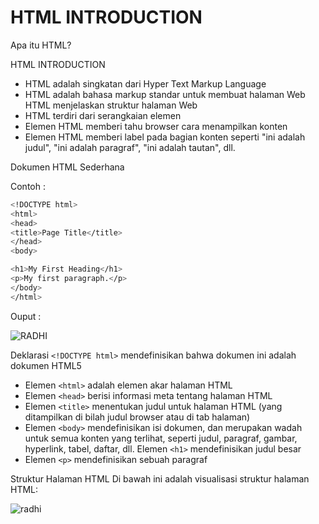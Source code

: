 # HTML INTRODUCTION
Apa itu HTML?
 
HTML INTRODUCTION
 

- HTML adalah singkatan dari Hyper Text Markup Language
- HTML adalah bahasa markup standar untuk membuat halaman Web HTML menjelaskan struktur halaman Web
- HTML terdiri dari serangkaian elemen
- Elemen HTML memberi tahu browser cara menampilkan konten
- Elemen HTML memberi label pada bagian konten seperti "ini adalah judul", "ini adalah paragraf", "ini adalah tautan", dll.

Dokumen HTML Sederhana

Contoh :
```sh
<!DOCTYPE html>
<html>
<head>
<title>Page Title</title>
</head>
<body>

<h1>My First Heading</h1>
<p>My first paragraph.</p>
</body>
</html>
```
Ouput :

![RADHI](https://github.com/uin-unit/docs-html/blob/main/images/html-home.png)

Deklarasi `<!DOCTYPE html>` mendefinisikan bahwa dokumen ini adalah dokumen HTML5
- Elemen `<html>` adalah elemen akar halaman HTML
- Elemen `<head>` berisi informasi meta tentang halaman HTML
- Elemen `<title>` menentukan judul untuk halaman HTML (yang ditampilkan di bilah judul browser atau di tab halaman)
- Elemen `<body>` mendefinisikan isi dokumen, dan merupakan wadah untuk semua konten yang terlihat, seperti judul, paragraf, gambar, hyperlink, tabel, daftar, dll. Elemen `<h1>` mendefinisikan judul besar
- Elemen `<p>` mendefinisikan sebuah paragraf

Struktur Halaman HTML
Di bawah ini adalah visualisasi struktur halaman HTML:

![radhi](https://github.com/uin-unit/docs-html/blob/main/images/html-introduction.png)
